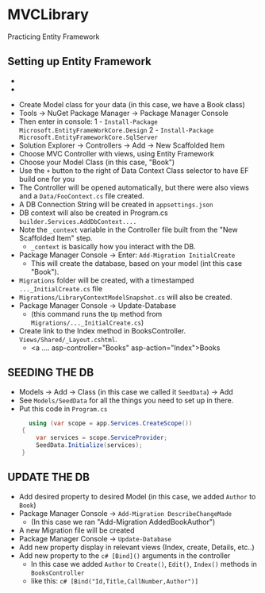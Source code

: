 # MVCLibrary
Practicing Entity Framework

## Setting up Entity Framework
<ul>
    <li></li>
    <li></li>
</ul>

 
     
* Create Model class for your data (in this case, we have a Book class)
* Tools -> NuGet Package Manager -> Package Manager Console
* Then enter in console: 
    1 - `Install-Package Microsoft.EntityFrameWorkCore.Design`
    2 - `Install-Package Microsoft.EntityFrameworkCore.SqlServer`
* Solution Explorer -> Controllers -> Add -> New Scaffolded Item
* Choose MVC Controller with views, using Entity Framework
* Choose your Model Class (in this case, "Book")
* Use the `+` button to the right of Data Context Class selector to have EF build one for you
* The Controller will be opened automatically, but there were also views and a `Data/FooContext.cs` file created.
* A DB Connection String will be created in `appsettings.json`
* DB context will also be created in Program.cs `builder.Services.AddDbContext....`
* Note the `_context` variable in the Controller file built from the "New Scaffolded Item" step.
    * `_context` is basically how you interact with the DB.
* Package Manager Console -> Enter: `Add-Migration InitialCreate` 
    * This will create the database, based on your model (int this case "Book").
* `Migrations` folder will be created, with a timestamped `..._InitialCreate.cs` file
* `Migrations/LibraryContextModelSnapshot.cs` will also be created.
* Package Manager Console -> Update-Database
    * (this command runs the `Up` method from `Migrations/..._InitialCreate.cs`)
* Create link to the Index method in BooksController. `Views/Shared/_Layout.cshtml`.
    * <a .... asp-controller="Books" asp-action="Index">Books</a>
      
## SEEDING THE DB
* Models -> Add -> Class (in this case we called it `SeedData`) -> Add
* See `Models/SeedData` for all the things you need to set up in there.
* Put this code in `Program.cs`
```c#
      using (var scope = app.Services.CreateScope())
    {
        var services = scope.ServiceProvider;
        SeedData.Initialize(services);
    }
```

## UPDATE THE DB
* Add desired property to desired Model (in this case, we added `Author` to `Book`)
* Package Manager Console -> `Add-Migration DescribeChangeMade`
    * (In this case we ran "Add-Migration AddedBookAuthor")
* A new Migration file will be created
* Package Manager Console -> `Update-Database`
* Add new property display in relevant views (Index, create, Details, etc..)
* Add new property to the `c# [Bind]()` arguments in the controller
    * In this case we added `Author` to `Create()`, `Edit()`, `Index()` methods in `BooksController` 
    * like this: `c# [Bind("Id,Title,CallNumber,Author")]`
     
